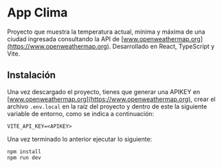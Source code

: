 # App Clima

Proyecto que muestra la temperatura actual, mínima y máxima de una ciudad ingresada consultando la API de [www.openweathermap.org](https://www.openweathermap.org). Desarrollado en React, TypeScript y Vite.

## Instalación

Una vez descargado el proyecto, tienes que generar una APIKEY en [www.openweathermap.org](https://www.openweathermap.org), crear el archivo `.env.local` en la raíz del proyecto y dentro de este la siguiente variable de entorno, como se indica a continuación:

```
VITE_API_KEY=<APIKEY>
```

Una vez terminado lo anterior ejecutar lo siguiente:
```
npm install
npm run dev
```
